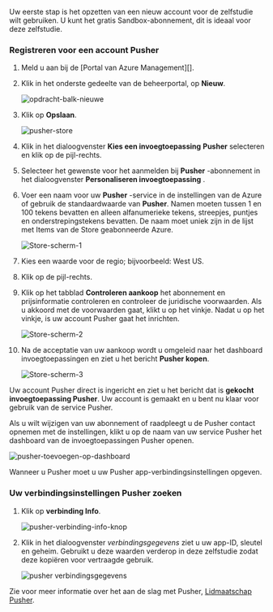 Uw eerste stap is het opzetten van een nieuw account voor de zelfstudie wilt gebruiken. U kunt het gratis Sandbox-abonnement, dit is ideaal voor deze zelfstudie.

### <a name="to-sign-up-for-a-pusher-account"></a>Registreren voor een account Pusher

1. Meld u aan bij de [Portal van Azure Management][].

2. Klik in het onderste gedeelte van de beheerportal, op **Nieuw**.

    ![opdracht-balk-nieuwe][command-bar-new]

3. Klik op **Opslaan**.

    ![pusher-store][pusher-store]

4. Klik in het dialoogvenster **Kies een invoegtoepassing** **Pusher** selecteren en klik op de pijl-rechts.

5. Selecteer het gewenste voor het aanmelden bij **Pusher** -abonnement in het dialoogvenster **Personaliseren invoegtoepassing** .

6. Voer een naam voor uw **Pusher** -service in de instellingen van de Azure of gebruik de standaardwaarde van **Pusher**. Namen moeten tussen 1 en 100 tekens bevatten en alleen alfanumerieke tekens, streepjes, puntjes en onderstrepingstekens bevatten. De naam moet uniek zijn in de lijst met Items van de Store geabonneerde Azure.

    ![Store-scherm-1][store-screen-1]

8. Kies een waarde voor de regio; bijvoorbeeld: West US. 

9. Klik op de pijl-rechts.

10. Klik op het tabblad **Controleren aankoop** het abonnement en prijsinformatie controleren en controleer de juridische voorwaarden. Als u akkoord met de voorwaarden gaat, klikt u op het vinkje. Nadat u op het vinkje, is uw account Pusher gaat het inrichten. 

    ![Store-scherm-2][store-screen-2]

11. Na de acceptatie van uw aankoop wordt u omgeleid naar het dashboard invoegtoepassingen en ziet u het bericht **Pusher kopen**.

    ![Store-scherm-3][store-screen-3]

Uw account Pusher direct is ingericht en ziet u het bericht dat is **gekocht invoegtoepassing Pusher**. Uw account is gemaakt en u bent nu klaar voor gebruik van de service Pusher.

Als u wilt wijzigen van uw abonnement of raadpleegt u de Pusher contact opnemen met de instellingen, klikt u op de naam van uw service Pusher het dashboard van de invoegtoepassingen Pusher openen.

![pusher-toevoegen-op-dashboard][pusher-add-on-dashboard]
    
Wanneer u Pusher moet u uw Pusher app-verbindingsinstellingen opgeven.

### <a name="to-find-your-pusher-connection-settings"></a>Uw verbindingsinstellingen Pusher zoeken ###

1. Klik op **verbinding Info**.

    ![pusher-verbinding-info-knop][pusher-connection-info-button]

2. Klik in het dialoogvenster *verbindingsgegevens* ziet u uw app-ID, sleutel en geheim. Gebruikt u deze waarden verderop in deze zelfstudie zodat deze kopiëren voor vertraagde gebruik.

    ![pusher verbindingsgegevens][pusher-connection-info]

Zie voor meer informatie over het aan de slag met Pusher, [Lidmaatschap Pusher][].

<!--images-->

[command-bar-new]: ./media/pusher-sign-up/1-command-bar-new.png
[pusher-store]: ./media/pusher-sign-up/2-pusher-store.png
[store-screen-1]: ./media/pusher-sign-up/3-pusher-store-screen-1.png
[store-screen-2]: ./media/pusher-sign-up/4-pusher-store-screen-2.png
[store-screen-3]: ./media/pusher-sign-up/5-pusher-store-screen-3.png
[pusher-add-on-dashboard]: ./media/pusher-sign-up/6-pusher-add-on-dashboard.png
[pusher-connection-info-button]: ./media/pusher-sign-up/7-pusher-connection-info-button.png
[pusher-connection-info]: ./media/pusher-sign-up/8-pusher-connection-info.png

<!--Links-->

[Azure Management Portal]: https://manage.windowsazure.com
[Lidmaatschap Pusher]: http://pusher.com/docs

